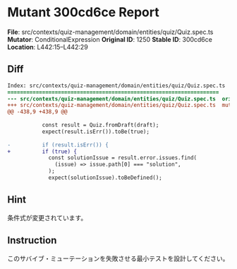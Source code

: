 # Mutant 300cd6ce Report

**File**: src/contexts/quiz-management/domain/entities/quiz/Quiz.spec.ts
**Mutator**: ConditionalExpression
**Original ID**: 1250
**Stable ID**: 300cd6ce
**Location**: L442:15–L442:29

## Diff

```diff
Index: src/contexts/quiz-management/domain/entities/quiz/Quiz.spec.ts
===================================================================
--- src/contexts/quiz-management/domain/entities/quiz/Quiz.spec.ts	original
+++ src/contexts/quiz-management/domain/entities/quiz/Quiz.spec.ts	mutated #1250
@@ -438,9 +438,9 @@
 
           const result = Quiz.fromDraft(draft);
           expect(result.isErr()).toBe(true);
 
-          if (result.isErr()) {
+          if (true) {
             const solutionIssue = result.error.issues.find(
               (issue) => issue.path[0] === "solution",
             );
             expect(solutionIssue).toBeDefined();
```

## Hint

条件式が変更されています。

## Instruction

このサバイブ・ミューテーションを失敗させる最小テストを設計してください。
